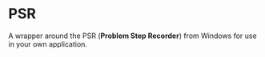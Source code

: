 # PSR
A wrapper around the PSR  (**Problem Step Recorder**) from Windows for use in your own application.

